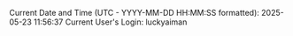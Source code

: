 Current Date and Time (UTC - YYYY-MM-DD HH:MM:SS formatted): 2025-05-23 11:56:37
Current User's Login: luckyaiman
